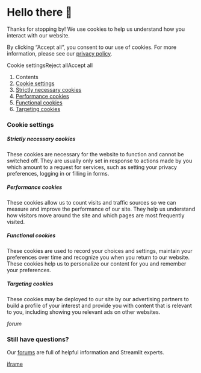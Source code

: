 # Hello there 👋

Thanks for stopping by! We use cookies to help us understand how you interact with our website.

By clicking “Accept all”, you consent to our use of cookies. For more information, please see our [privacy policy](https://docs.streamlit.io/www.streamlit.io/privacy-policy).

Cookie settingsReject allAccept all

1. Contents
2. [Cookie settings](https://docs.streamlit.io/cookie-settings#cookie-settings)
3. [Strictly necessary cookies](https://docs.streamlit.io/cookie-settings#strictly-necessary-cookies)
4. [Performance cookies](https://docs.streamlit.io/cookie-settings#performance-cookies)
5. [Functional cookies](https://docs.streamlit.io/cookie-settings#functional-cookies)
6. [Targeting cookies](https://docs.streamlit.io/cookie-settings#targeting-cookies)

### Cookie settings

##### Strictly necessary cookies

These cookies are necessary for the website to function and cannot be switched off. They are usually only set in response to actions made by you which amount to a request for services, such as setting your privacy preferences, logging in or filling in forms.

##### Performance cookies

These cookies allow us to count visits and traffic sources so we can measure and improve the performance of our site. They help us understand how visitors move around the site and which pages are most frequently visited.

##### Functional cookies

These cookies are used to record your choices and settings, maintain your preferences over time and recognize you when you return to our website. These cookies help us to personalize our content for you and remember your preferences.

##### Targeting cookies

These cookies may be deployed to our site by our advertising partners to build a profile of your interest and provide you with content that is relevant to you, including showing you relevant ads on other websites.

_forum_

### Still have questions?

Our [forums](https://discuss.streamlit.io/) are full of helpful information and Streamlit experts.

[iframe](https://www.google.com/recaptcha/enterprise/anchor?ar=1&k=6Lck4YwlAAAAAEIE1hR--varWp0qu9F-8-emQn2v&co=aHR0cHM6Ly9kb2NzLnN0cmVhbWxpdC5pbzo0NDM.&hl=en&v=J79K9xgfxwT6Syzx-UyWdD89&size=invisible&cb=mp2yknodtspi)